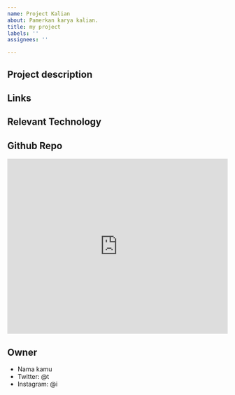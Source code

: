 ```yaml
---
name: Project Kalian
about: Pamerkan karya kalian.
title: my project
labels: ''
assignees: ''

---
```


## Project description

<!--[<img src='' alt="project name" width="300" />]-->
<!--[_Jelaskan project kamu sebaik mungkin. Apa kegunaan, tujuan dan fitur apa saja yang ada di project kamu ini.._]-->

## Links
<!--[_Tulis URL project kalian jika sudah di deploy. Contohnya: https://kodekuy.web.app/_]-->

## Relevant Technology

<!--[_Tulis teknologi yang digunakan. Bahasa pemrograman apa, platform apa, semua library/framework/project yang digunakan_]-->


## Github Repo

<!--[_Jika ada repository github yang kamu gunakan untuk project kalian, tuliskan disini. Contohnya: https://github.com/kodekuy/kodekuy-list-project_]-->


<iframe src="https://kodekuy.github.io/" width="100%" height="400" frameborder="0" scrolling="no"></iframe>


## Owner

- Nama kamu
- Twitter: @t
- Instagram: @i
